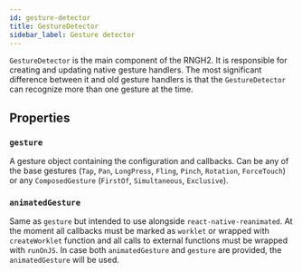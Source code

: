 ```yaml
---
id: gesture-detector
title: GestureDetector
sidebar_label: Gesture detector
---
```


`GestureDetector` is the main component of the RNGH2. It is responsible for creating and updating native gesture handlers. The most significant difference between it and old gesture handlers is that the `GestureDetector` can recognize more than one gesture at the time.

## Properties

### `gesture`

A gesture object containing the configuration and callbacks. Can be any of the base gestures (`Tap`, `Pan`, `LongPress`, `Fling`, `Pinch`, `Rotation`, `ForceTouch`) or any `ComposedGesture` (`FirstOf`, `Simultaneous`, `Exclusive`).

### `animatedGesture`

Same as `gesture` but intended to use alongside `react-native-reanimated`. At the moment all callbacks must be marked as `worklet` or wrapped with `createWorklet` function and all calls to external functions must be wrapped with `runOnJS`. In case both `animatedGesture` and `gesture` are provided, the `animatedGesture` will be used.
